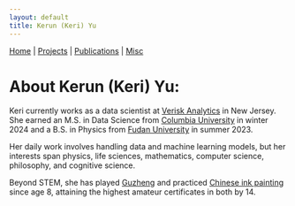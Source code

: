 ```yaml
---
layout: default
title: Kerun (Keri) Yu
---
```

[Home](/) | [Projects](/projects/) | [Publications](/publications/) | [Misc](/misc/) 

# About Kerun (Keri) Yu:


Keri currently works as a data scientist at [Verisk Analytics](https://www.verisk.com/) in New Jersey. She earned an M.S. in Data Science from [Columbia University](https://datascience.columbia.edu/) in winter 2024 and a B.S. in Physics from [Fudan University](https://phys.fudan.edu.cn/) in summer 2023.

Her daily work involves handling data and machine learning models, but her interests span physics, life sciences, mathematics, computer science, philosophy, and cognitive science. 

Beyond STEM, she has played [Guzheng](https://en.wikipedia.org/wiki/Guzheng) and practiced [Chinese ink painting](https://en.wikipedia.org/wiki/Chinese_painting) since age 8, attaining the highest amateur certificates in both by 14.
